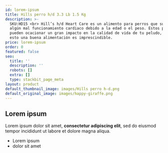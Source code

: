 ```yaml
---
id: lorem-ipsum
title: Hills perro h/d 3.3 Lb 1.5 Kg
description: >-
  SKU:HD15 <br> Hill’s h/d Heart Care es un alimento para perros que sufren de
  algún mal funcionamiento cardiaco debido a la edad o el peso. Estos problemas
  pueden ocacionar un gran impacto en la calidad de vida de tu peludo, debido a
  esto una buena alimentación es imprescindible.
price: lorem-ipsum
order: 0
featured: false
seo:
  title: ''
  description: ''
  robots: []
  extra: []
  type: stackbit_page_meta
layout: product
default_thumbnail_image: images/Hills perro h-d.png
default_original_image: images/happy-giraffe.png
---
```

## Lorem ipsum

Lorem ipsum dolor sit amet, **consectetur adipiscing elit**, sed do eiusmod tempor incididunt ut labore et dolore magna aliqua.

- Lorem ipsum
- dolor sit amet